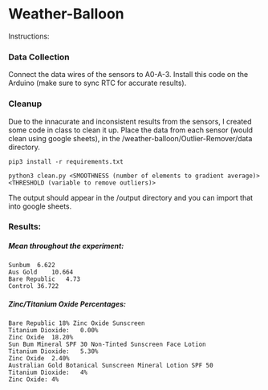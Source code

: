 # Weather-Balloon

Instructions:


### Data Collection
Connect the data wires of the sensors to A0-A-3. Install this code on the Arduino (make sure to sync RTC for accurate results).


### Cleanup
Due to the innacurate and inconsistent results from the sensors, I created some code in class to clean it up. Place the data from each sensor (would clean using google sheets), in the /weather-balloon/Outlier-Remover/data directory. 
```
pip3 install -r requirements.txt

python3 clean.py <SMOOTHNESS (number of elements to gradient average)> <THRESHOLD (variable to remove outliers)>
```
The output should appear in the /output directory and you can import that into google sheets.


### Results:

##### Mean throughout the experiment:
```
Sunbum	6.622
Aus Gold	10.664
Bare Republic	4.73
Control	36.722
```
##### Zinc/Titanium Oxide Percentages:
```
Bare Republic 18% Zinc Oxide Sunscreen	
Titanium Dioxide:	0.00%
Zinc Oxide	18.20%
Sun Bum Mineral SPF 30 Non-Tinted Sunscreen Face Lotion	
Titanium Dioxide:	5.30%
Zinc Oxide	2.40%
Australian Gold Botanical Sunscreen Mineral Lotion SPF 50	
Titanium Dioxide:	4%
Zinc Oxide:	4%
```

